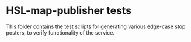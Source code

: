 # HSL-map-publisher tests

This folder contains the test scripts for generating various edge-case stop posters, to verify functionality of the service.

